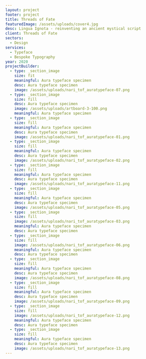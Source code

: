 ```yaml
---
layout: project
footer: project
title: Threads of Fate
featuredImage: /assets/uploads/cover4.jpg
desc: Lingua Ignota - reinventing an ancient mystical script
client: Threads of Fate
sectors:
  - Design
services:
  - Typeface
  - Bespoke Typography
year: 2020
projectBuilder:
  - type: _section_image
    size: fit
    meaningful: Aura typeface specimen
    desc: Aura typeface specimen
    image: /assets/uploads/nari_tof_auratypeface-07.png
  - type: _section_image
    size: fill
    desc: Aura typeface specimen
    image: /assets/uploads/artboard-3-100.png
    meaningful: Aura typeface specimen
  - type: _section_image
    size: fill
    meaningful: Aura typeface specimen
    desc: Aura typeface specimen
    image: /assets/uploads/nari_tof_auratypeface-01.png
  - type: _section_image
    size: fill
    meaningful: Aura typeface specimen
    desc: Aura typeface specimen
    image: /assets/uploads/nari_tof_auratypeface-02.png
  - type: _section_image
    size: fill
    meaningful: Aura typeface specimen
    desc: Aura typeface specimen
    image: /assets/uploads/nari_tof_auratypeface-11.png
  - type: _section_image
    size: fill
    meaningful: Aura typeface specimen
    desc: Aura typeface specimen
    image: /assets/uploads/nari_tof_auratypeface-05.png
  - type: _section_image
    size: fill
    image: /assets/uploads/nari_tof_auratypeface-03.png
    meaningful: Aura typeface specimen
    desc: Aura typeface specimen
  - type: _section_image
    size: fill
    image: /assets/uploads/nari_tof_auratypeface-06.png
    meaningful: Aura typeface specimen
    desc: Aura typeface specimen
  - type: _section_image
    size: fill
    meaningful: Aura typeface specimen
    desc: Aura typeface specimen
    image: /assets/uploads/nari_tof_auratypeface-08.png
  - type: _section_image
    size: fill
    meaningful: Aura typeface specimen
    desc: Aura typeface specimen
    image: /assets/uploads/nari_tof_auratypeface-09.png
  - type: _section_image
    size: fill
    image: /assets/uploads/nari_tof_auratypeface-12.png
    meaningful: Aura typeface specimen
    desc: Aura typeface specimen
  - type: _section_image
    size: fill
    meaningful: Aura typeface specimen
    desc: Aura typeface specimen
    image: /assets/uploads/nari_tof_auratypeface-13.png
---
```

